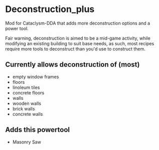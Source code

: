 # Deconstruction_plus
Mod for Cataclysm-DDA that adds more deconstruction options and a power tool.

Fair warning, deconstruction is aimed to be a mid-game activity, while modifying an existing building to suit
base needs, as such, most recipes require more tools to deconstruct than you'd use to construct them.

## Currently allows deconstruction of (most)
- empty window frames
- floors
- linoleum tiles
- concrete floors
- walls
- wooden walls
- brick walls
- concrete walls

## Adds this powertool
- Masonry Saw